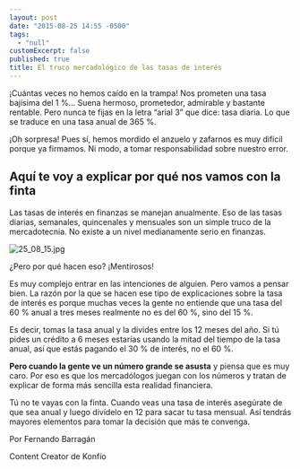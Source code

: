 ```yaml
---
layout: post
date: "2015-08-25 14:55 -0500"
tags: 
  - "null"
customExcerpt: false
published: true
title: El truco mercadológico de las tasas de interés
---
```



¡Cuántas veces no hemos caído en la trampa! Nos prometen una tasa bajísima del 1 %... Suena hermoso, prometedor, admirable y bastante rentable. Pero nunca te fijas en la letra “arial 3” que dice: tasa diaria. Lo que se traduce en una tasa anual de 365 %.


¡Oh sorpresa! Pues sí, hemos mordido el anzuelo y zafarnos es muy difícil porque ya firmamos. Ni modo, a tomar responsabilidad sobre nuestro error.
 
## Aquí te voy a explicar por qué nos vamos con la finta
 
Las tasas de interés en finanzas se manejan anualmente. Eso de las tasas diarias, semanales, quincenales y mensuales son un simple truco de la mercadotecnia. No existe a un nivel medianamente serio en finanzas.
 
![25_08_15.jpg]({{site.baseurl}}/img/25_08_15.jpg)
 
¿Pero por qué hacen eso? ¡Mentirosos! 
 
Es muy complejo entrar en las intenciones de alguien. Pero vamos a pensar bien. La razón por la que se hacen ese tipo de explicaciones sobre la tasa de interés es porque muchas veces la gente no entiende que una tasa del 60 % anual a tres meses realmente no es del 60 %, sino del 15 %.
 
Es decir, tomas la tasa anual y la divides entre los 12 meses del año. Si tú pides un crédito a 6 meses estarías usando la mitad del tiempo de la tasa anual, así que estás pagando el 30 % de interés, no el 60 %.
 
**Pero cuando la gente ve un número grande se asusta** y piensa que es muy caro. Por eso es que los mercadólogos juegan con los números y tratan de explicar de forma más sencilla esta realidad financiera. 
 
Tú no te vayas con la finta. Cuando veas una tasa de interés asegúrate de que sea anual y luego divídelo en 12 para sacar tu tasa mensual. Así tendrás mayores elementos para tomar la decisión que más te convenga.
 
Por Fernando Barragán 

Content Creator de Konfío
